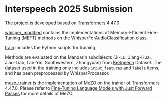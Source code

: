 # Interspeech 2025 Submission

The project is developed based on [Transformers](https://github.com/huggingface/transformers) 4.47.0

[whisper_modified](./whisper_modified) contains the implementations of Memory-Efficient Fine-Tuninig (MEFT) methods on the WhisperForAudioClassification class.

[train](./train) includes the Python scripts for training.

Methods are evaluated on the Mandarin subdialects (Ji-Lu, Jiang-Huai, Jiao-Liao, Lan-Yin, Southwestern, Zhongyuan) from [KeSpeech](https://github.com/KeSpeech/KeSpeech) Dataset. The dataset used in the training only includes `input_features` and `labels` items, and has been preprocessed by WhisperProcessor.

[mezo_trainer](./mezo_trainer) is the implementation of [MeZO](https://github.com/princeton-nlp/MeZO) on the trainer of [Transformers](https://github.com/huggingface/transformers) 4.47.0. Please refer to [Fine-Tuning Language Models with Just Forward Passes](https://arxiv.org/pdf/2305.17333) for more details of MeZO.
